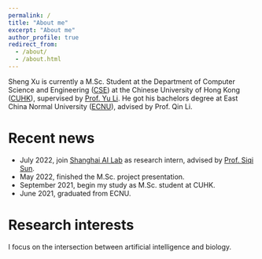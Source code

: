 ```yaml
---
permalink: /
title: "About me"
excerpt: "About me"
author_profile: true
redirect_from: 
  - /about/
  - /about.html
---
```



Sheng Xu is currently a M.Sc. Student at the Department of Computer Science and Engineering ([CSE](https://www.cse.cuhk.edu.hk/)) at the Chinese University of Hong Kong ([CUHK](https://www.cuhk.edu.hk/english/index.html)), supervised by [Prof. Yu Li](https://liyu95.com/). He got his bachelors degree at East China Normal University ([ECNU](https://english.ecnu.edu.cn/)), advised by Prof. Qin Li.

Recent news
======
- July 2022, join [Shanghai AI Lab](https://www.shlab.org.cn/) as research intern, advised by [Prof. Siqi Sun](https://intersun.github.io/).
- May 2022, finished the M.Sc. project presentation.
- September 2021, begin my study as M.Sc. student at CUHK.
- June 2021, graduated from ECNU.

Research interests
======
I focus on the intersection between artificial intelligence and biology. 

